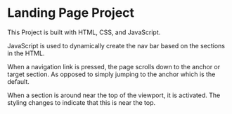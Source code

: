 # Landing Page Project

This Project is built with HTML, CSS, and JavaScript.

JavaScript is used to dynamically create the nav bar based on the sections in the HTML.

When a navigation link is pressed, the page scrolls down to the anchor or target section.
As opposed to simply jumping to the anchor which is the default.

When a section is around near the top of the viewport, it is activated. 
The styling changes to indicate that this is near the top.




